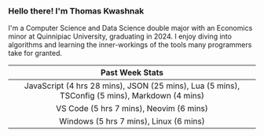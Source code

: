 
### Hello there! I'm Thomas Kwashnak

I'm a Computer Science and Data Science double major with an Economics
minor at Quinnipiac University, graduating in 2024.
I enjoy diving into algorithms and learning the inner-workings of the tools
many programmers take for granted.

| Past Week Stats |
| :---: |
| JavaScript (4 hrs 28 mins), JSON (25 mins), Lua (5 mins), TSConfig (5 mins), Markdown (4 mins) |
| VS Code (5 hrs 7 mins), Neovim (6 mins) |
| Windows (5 hrs 7 mins), Linux (6 mins) |


